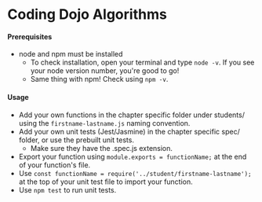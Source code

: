 # Coding Dojo Algorithms

#### Prerequisites
* node and npm must be installed
  * To check installation, open your terminal and type ```node -v```. If you see your node version number, you're good to go!
  * Same thing with npm! Check using ```npm -v```.

#### Usage
* Add your own functions in the chapter specific folder under students/ using the ```firstname-lastname.js``` naming convention.
* Add your own unit tests (Jest/Jasmine) in the chapter specific spec/ folder, or use the prebuilt unit tests.
  * Make sure they have the .spec.js extension.
* Export your function using ```module.exports = functionName;``` at the end of your function's file.
* Use ```const functionName = require('../student/firstname-lastname');``` at the top of your unit test file to import your function.
* Use ```npm test``` to run unit tests.
